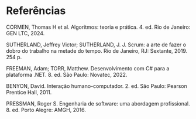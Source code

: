 # Referências

CORMEN, Thomas H et al. Algoritmos: teoria e prática. 4. ed. Rio de Janeiro: GEN LTC, 2024.

SUTHERLAND, Jeffrey Victor; SUTHERLAND, J. J. Scrum: a arte de fazer o dobro do trabalho na metade do tempo. Rio de Janeiro, RJ: Sextante, 2019. 254 p.

FREEMAN, Adam; TORR, Matthew. Desenvolvimento com C# para a plataforma .NET. 8. ed. São Paulo: Novatec, 2022.

BENYON, David. Interação humano-computador. 2. ed. São Paulo: Pearson Prentice Hall, 2011.

PRESSMAN, Roger S. Engenharia de software: uma abordagem profissional. 8. ed. Porto Alegre: AMGH, 2016.
